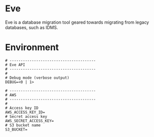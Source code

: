 # Eve

Eve is a database migration tool geared towards migrating from legacy databases, such as IDMS.

# Environment
```
# ---------------------------------------
# Eve API
# ---------------------------------------
#
# Debug mode (verbose output)
DEBUG=<0 | 1>

# ---------------------------------------
# AWS
# ---------------------------------------
#
# Access key ID
AWS_ACCESS_KEY_ID=
# Secret access key
AWS_SECRET_ACCESS_KEY=
# S3 bucket name
S3_BUCKET=
```
